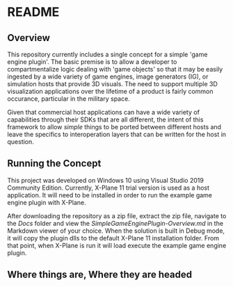 # README

## Overview

This repository currently includes a single concept for a simple 'game engine plugin'. The basic premise is to allow a developer to compartmentalize logic dealing with 'game objects' so that it may be easily ingested by a wide variety of game engines, image generators (IG), or simulation hosts that provide 3D visuals. The need to support multiple 3D visualization applications over the lifetime of a product is fairly common occurance, particular in the military space. 

Given that commercial host applications can have a wide variety of capabilities through their SDKs that are all different, the intent of this framework to allow *simple* things to be ported between different hosts and leave the specifics to interoperation layers that can be written for the host in question. 

## Running the Concept

This project was developed on Windows 10 using Visual Studio 2019 Community Edition. Currently, X-Plane 11 trial version is used as a host application. It will need to be installed in order to run the example game engine plugin with X-Plane.

After downloading the repository as a zip file, extract the zip file, navigate to the *Docs* folder and view the *SimpleGameEnginePlugin-Overview.md* in the Markdown viewer of your choice. When the solution is built in Debug mode, it will copy the plugin dlls to the default X-Plane 11 installation folder. From that point, when X-Plane is run it will load execute the example game engine plugin.

## Where things are, Where they are headed


